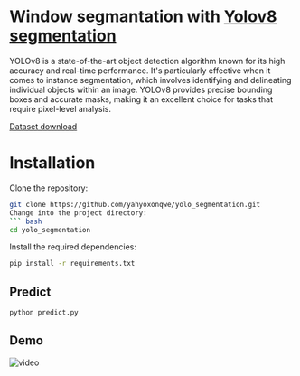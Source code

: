 # Window segmantation with [Yolov8 segmentation](https://docs.ultralytics.com/tasks/segment/)
YOLOv8 is a state-of-the-art object detection algorithm known for its high accuracy and real-time performance. It's particularly effective when it comes to instance segmentation, which involves identifying and delineating individual objects within an image. 
YOLOv8 provides precise bounding boxes and accurate masks, making it an excellent choice for tasks that require pixel-level analysis.

[Dataset download](https://universe.roboflow.com/roboflow-universe-projects/windows-instance-segmentation/dataset/5)

# Installation
Clone the repository:
``` bash
git clone https://github.com/yahyoxonqwe/yolo_segmentation.git
Change into the project directory:
``` bash
cd yolo_segmentation
```
Install the required dependencies:
``` bash
pip install -r requirements.txt
```
## Predict

``` bash
python predict.py
```

## Demo
![video](output.gif)
